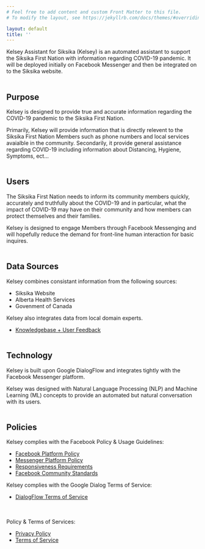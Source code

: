 ```yaml
---
# Feel free to add content and custom Front Matter to this file.
# To modify the layout, see https://jekyllrb.com/docs/themes/#overriding-theme-defaults

layout: default
title: ''
---
```


Kelsey Assistant for Siksika (Kelsey) is an automated assistant to support the Siksika First Nation with information regarding COVID-19 pandemic. It will be deployed initially on Facebook Messenger and then be integrated on to the Siksika website. 
<br /><br />

## Purpose
Kelsey is designed to provide true and accurate information regarding the COVID-19 pandemic to the Siksika First Nation. 

Primarily, Kelsey will provide information that is directly relevent to the Siksika First Nation Members such as phone numbers and local services avaialble in the community. Secondarily, it provide general assistance regarding COVID-19 including information about Distancing, Hygiene, Symptoms, ect...
<br /><br />

## Users
The Siksika First Nation needs to inform its community members quickly, accurately and truthfully about the COVID-19 and in particular, 
what the impact of COVID-19 may have on their community and how members can protect themselves and their families. 

Kelsey is designed to engage Members through Facebook Messenging and will hopefully reduce the demand for front-line human interaction for basic inquires.
<br /><br />

## Data Sources
Kelsey combines consistant information from the following sources:
* Siksika Website
* Alberta Health Services
* Govenment of Canada

Kelsey also integrates data from local domain experts. 
* [Knowledgebase + User Feedback](kb/)
<br /><br />

## Technology
Kelsey is built upon Google DialogFlow and integrates tightly with the Facebook Messenger platform.  

Kelsey was designed with Natural Language Processing (NLP) and Machine Learning (ML) concepts to provide an automated but natural conversation with its users. 
<br /><br />

## Policies

Kelsey complies with the Facebook Policy & Usage Guidelines:
* [Facebook Platform Policy](https://developers.facebook.com/policy)
* [Messenger Platform Policy](https://developers.facebook.com/docs/messenger-platform/policy/policy-overview)
* [Responsiveness Requirements](https://developers.facebook.com/docs/messenger-platform/policy/responsiveness)
* [Facebook Community Standards](https://www.facebook.com/communitystandards/)

Kelsey complies with the Google Dialog Terms of Service:
* [DialogFlow Terms of Service](https://dialogflow.com/terms)

<br /><br />
Policy & Terms of Services:
* [Privacy Policy](/kelsey/privacy_policy/) 
* [Terms of Service](/kelsey/tos/) 